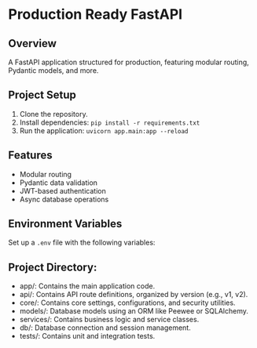 # Production Ready FastAPI

## Overview
A FastAPI application structured for production, featuring modular routing, Pydantic models, and more.

## Project Setup
1. Clone the repository.
2. Install dependencies: `pip install -r requirements.txt`
3. Run the application: `uvicorn app.main:app --reload`

## Features
- Modular routing
- Pydantic data validation
- JWT-based authentication
- Async database operations

## Environment Variables
Set up a `.env` file with the following variables:


## Project Directory:
- app/: Contains the main application code.
- api/: Contains API route definitions, organized by version (e.g., v1, v2).
- core/: Contains core settings, configurations, and security utilities.
- models/: Database models using an ORM like Peewee or SQLAlchemy.
- services/: Contains business logic and service classes.
- db/: Database connection and session management.
- tests/: Contains unit and integration tests.
